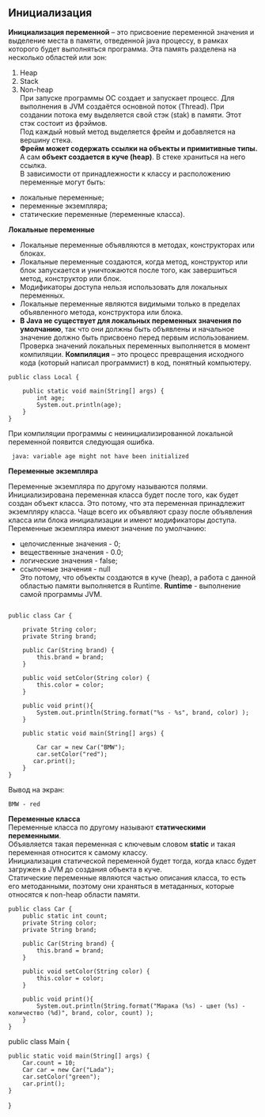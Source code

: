 ## Инициализация
**Инициализация переменной** – это присвоение переменной значения и выделение места в памяти, отведенной java процессу, в рамках которого будет выполняться программа. Эта память разделена на несколько областей или зон:
1.	Heap
2.	Stack
3.	Non-heap  
При запуске программы ОС создает и запускает процесс. Для выполнения в JVM создаётся основной поток (Thread). При создании потока ему выделяется свой стэк (stak) в памяти. Этот стэк состоит из фрэймов.  
Под каждый новый метод выделяется фрейм и добавляется на вершину стека.    
**Фрейм может содержать ссылки на объекты и примитивные типы.** А сам **объект создается в куче (heap)**. В стеке храниться на него ссылка.  
В зависимости от принадлежности к классу и расположению переменные могут быть:  
- локальные переменные;
- переменные экземпляра;
- статические переменные (переменные класса).  
 
**Локальные переменные**

- Локальные переменные объявляются в методах, конструкторах или блоках.  
- Локальные переменные создаются, когда метод, конструктор или блок запускается и уничтожаются после того, как завершиться метод, конструктор или блок.  
- Модификаторы доступа нельзя использовать для локальных переменных.  
- Локальные переменные являются видимыми только в пределах объявленного метода, конструктора или блока. 
- **В Java не существует для локальных переменных значения по умолчанию**, так что они должны быть объявлены и начальное значение должно быть присвоено перед первым использованием.
Проверка значений локальных переменных выполняется в момент компиляции. 
**Компиляция** – это процесс превращения исходного кода (который написал программист) в код, понятный компьютеру.
```  
public class Local {

    public static void main(String[] args) {
        int age;
        System.out.println(age);
    }
}  
```   

 При компиляции программы с неинициализированной локальной переменной появится следующая ошибка.  
```  
 java: variable age might not have been initialized  
``` 
  
**Переменные экземпляра**   

Переменные экземпляра по другому называются полями.
Инициализирована переменная класса будет после того, как будет создан объект класса. Это потому, что эта переменная принадлежит экземпляру класса.
Чаще всего их объявляют сразу после объявления класса или блока инициализации и имеют модификаторы доступа.
Переменные экземпляра имеют значение по умолчанию:    
-	целочисленные значения - 0;  
-	вещественные значения - 0.0;  
-	логические значения - false;  
-	ссылочные значения - null   
 Это потому, что объекты создаются в куче (heap), а работа с данной областью памяти выполняется в Runtime.
 **Runtime** - выполнение самой программы JVM.
```    

public class Car {
  
    private String color;
    private String brand;

    public Car(String brand) {
        this.brand = brand;
    }

    public void setColor(String color) {
        this.color = color;
    }

    public void print(){
        System.out.println(String.format("%s - %s", brand, color) );
    }

    public static void main(String[] args) {
    
        Car car = new Car("BMW");
        car.setColor("red");
       car.print();
    }
}

```

Вывод на экран:  
```
BMW - red
```

**Переменные класса**  
Переменные класса по другому называют **статическими переменными**.  
Объявляется такая переменная с ключевым словом **static** и такая переменная относится к самому классу.  
Инициализация статической переменной будет тогда, когда класс будет загружен в JVM до создания объекта в куче.  
Статические переменные являются частью описания класса, то есть его методанными, поэтому они храняться в метаданных, которые относятся к non-heap области памяти.
```
public class Car {
    public static int count;
    private String color;
    private String brand;

    public Car(String brand) {
        this.brand = brand;
    }

    public void setColor(String color) {
        this.color = color;
    }

    public void print(){
        System.out.println(String.format("Марака (%s) - цвет (%s) - количество (%d)", brand, color, count) );
    }
}
```
public class Main {

    public static void main(String[] args) {
        Car.count = 10;
        Car car = new Car("Lada");
        car.setColor("green");
        car.print();
    }
}  
```



